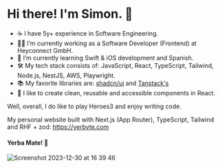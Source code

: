 # Hi there! I'm Simon. 👋 

- ☕️ I have 5y+ experience in Software Engineering.
- 👨‍💻 I’m currently working as a Software Developer (Frontend) at Heyconnect GmbH.
- 🔭 I’m currently learning Swift & iOS development and Spanish.
- 🛠️ My tech stack consists of: JavaScript, React, TypeScript, Tailwind, Node.js, NestJS, AWS, Playwright.
- 📚 My favorite libraries are: <a href="https://ui.shadcn.com" target="_blank">shadcn/ui</a> and <a href="https://tanstack.com" target="_blank">Tanstack's</a>
- 🚀 I like to create clean, reusable and accessible components in React.

Well, overall, I do like to play Heroes3 and enjoy writing code.

My personal website built with Next.js (App Router), TypeScript, Tailwind and RHF + zod: <a href="https://yerbyte.com" target="_blank">https://yerbyte.com</a>

#### Yerba Mate! 🧉
![Screenshot 2023-12-30 at 16 39 46](https://github.com/SzymonMatynia/SzymonMatynia/assets/31554149/7b505afc-2278-48a9-85d8-721e3494cc81)
